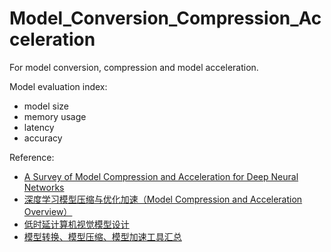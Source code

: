 # Model_Conversion_Compression_Acceleration

For model conversion, compression and model acceleration.

Model evaluation index:

* model size
* memory usage
* latency
* accuracy

Reference:

* [A Survey of Model Compression and Acceleration for Deep Neural Networks](https://arxiv.org/abs/1710.09282)
* [深度学习模型压缩与优化加速（Model Compression and Acceleration Overview）](https://blog.csdn.net/nature553863/article/details/81083955)
* [低时延计算机视觉模型设计](https://zhuanlan.zhihu.com/p/139965590)
* [模型转换、模型压缩、模型加速工具汇总](https://blog.csdn.net/WZZ18191171661/article/details/99700992)
